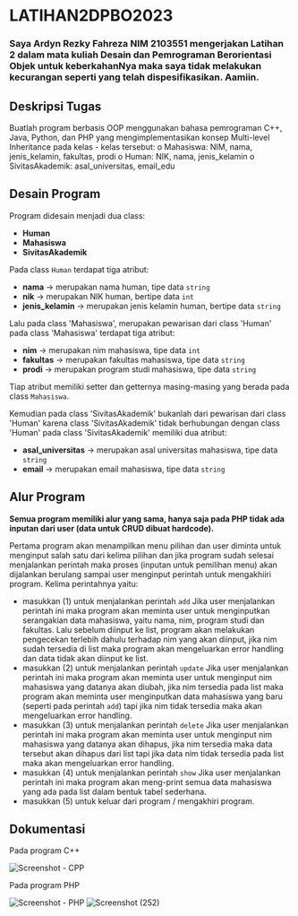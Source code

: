 # LATIHAN2DPBO2023
### Saya Ardyn Rezky Fahreza NIM 2103551 mengerjakan Latihan 2 dalam mata kuliah Desain dan Pemrograman Berorientasi Objek untuk keberkahanNya maka saya tidak melakukan kecurangan seperti yang telah dispesifikasikan. Aamiin.

## Deskripsi Tugas
Buatlah program berbasis OOP menggunakan bahasa pemrograman C++, Java, Python, dan PHP yang mengimplementasikan konsep Multi-level Inheritance  pada kelas - kelas tersebut:
  o Mahasiswa: NIM, nama, jenis_kelamin, fakultas, prodi
  o Human: NIK, nama, jenis_kelamin
  o SivitasAkademik: asal_universitas, email_edu

## Desain Program
Program didesain menjadi dua class:
* **Human**
* **Mahasiswa**
* **SivitasAkademik**

Pada class `Human` terdapat tiga atribut:
* **nama**               -> merupakan nama human, tipe data `string`
* **nik**                -> merupakan NIK human, bertipe data `int`
* **jenis_kelamin**      -> merupakan jenis kelamin human, bertipe data `string`

Lalu pada class 'Mahasiswa', merupakan pewarisan dari class 'Human'
pada class 'Mahasiswa' terdapat tiga atribut:
* **nim**               -> merupakan nim mahasiswa, tipe data `int`
* **fakultas**          -> merupakan fakultas mahasiswa, tipe data `string`
* **prodi**             -> merupakan program studi mahasiswa, tipe data `string`

Tiap atribut memiliki setter dan getternya masing-masing yang berada pada class `Mahasiswa`.

Kemudian pada class 'SivitasAkademik' bukanlah dari pewarisan dari class 'Human' karena class 'SivitasAkademik' tidak berhubungan dengan class 'Human'
pada class 'SivitasAkademik' memiliki dua atribut:
* **asal_universitas**   -> merupakan asal universitas mahasiswa, tipe data `string`
* **email**              -> merupakan email mahasiswa, tipe data `string`

## Alur Program
**Semua program memiliki alur yang sama, hanya saja pada PHP tidak ada inputan dari user (data untuk CRUD dibuat hardcode).**

Pertama program akan menampilkan menu pilihan dan user diminta untuk menginput salah satu dari kelima pilihan dan jika program sudah selesai menjalankan perintah maka proses (inputan untuk pemilihan menu) akan dijalankan berulang sampai user menginput perintah untuk mengakhiiri program. 
Kelima perintahnya yaitu:
* masukkan (1) untuk menjalankan perintah `add`
Jika user menjalankan perintah ini maka program akan meminta user untuk menginputkan serangakian data mahasiswa, yaitu nama, nim, program studi dan fakultas. 
Lalu sebelum diinput ke list, program akan melakukan pengecekan terlebih dahulu terhadap nim yang akan diinput, jika nim sudah tersedia di list maka program akan mengeluarkan error handling dan data tidak akan diinput ke list.
* masukkan (2) untuk menjalankan perintah `update`
Jika user menjalankan perintah ini maka program akan meminta user untuk menginput nim mahasiswa yang datanya akan diubah, jika nim tersedia pada list maka program akan meminta user menginputkan data mahasiswa yang baru (seperti pada perintah `add`) tapi jika nim tidak tersedia maka akan mengeluarkan error handling.
* masukkan (3) untuk menjalankan perintah `delete`
Jika user menjalankan perintah ini maka program akan meminta user untuk menginput nim mahasiswa yang datanya akan dihapus, jika nim tersedia maka data tersebut akan dihapus dari list tapi jika data nim tidak tersedia pada list maka akan mengeluarkan error handling.
* masukkan (4) untuk menjalankan perintah `show`
Jika user menjalankan perintah ini maka program akan meng-print semua data mahasiswa yang ada pada list dalam bentuk tabel sederhana.
* masukkan (5) untuk keluar dari program / mengakhiri program.

## Dokumentasi
Pada program C++

![Screenshot - CPP](https://user-images.githubusercontent.com/100757455/218741007-c48a166d-69b4-4b1d-8e28-e2dee638c94e.png)

Pada program PHP

![Screenshot - PHP](https://user-images.githubusercontent.com/100757455/218741121-b612de8e-c9cb-4260-baa4-9129cb16dbc1.png)
![Screenshot (252)](https://user-images.githubusercontent.com/100757455/218745954-b53de77c-c702-4d54-9353-2c0939ca024c.png)
